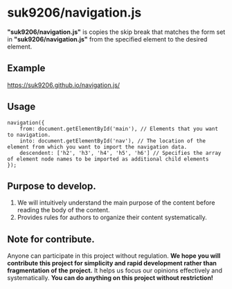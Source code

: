 # suk9206/navigation.js
**"suk9206/navigation.js"** is copies the skip break that matches the form set in **"suk9206/navigation.js"** from the specified element to the desired element.

## Example
https://suk9206.github.io/navigation.js/

## Usage
```
navigation({
    from: document.getElementById('main'), // Elements that you want to navigation.
    into: document.getElementById('nav'), // The location of the element from which you want to import the navigation data.
    descendent: ['h2', 'h3', 'h4', 'h5', 'h6'] // Specifies the array of element node names to be imported as additional child elements
});
```

## Purpose to develop.
1. We will intuitively understand the main purpose of the content before reading the body of the content.
2. Provides rules for authors to organize their content systematically.


## Note for contribute.
Anyone can participate in this project without regulation. **We hope you will contribute this project for simplicity and rapid development rather than fragmentation of the project.** It helps us focus our opinions effectively and systematically. **You can do anything on this project without restriction!**
